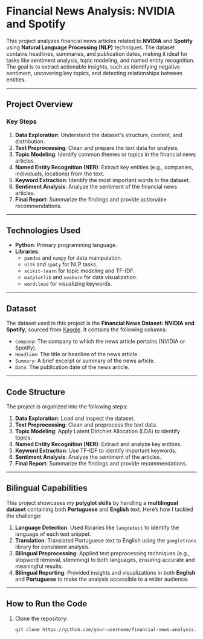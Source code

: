 # Financial News Analysis: NVIDIA and Spotify

This project analyzes financial news articles related to **NVIDIA** and **Spotify** using **Natural Language Processing (NLP)** techniques. The dataset contains headlines, summaries, and publication dates, making it ideal for tasks like sentiment analysis, topic modeling, and named entity recognition. The goal is to extract actionable insights, such as identifying negative sentiment, uncovering key topics, and detecting relationships between entities.

---

## **Project Overview**

### **Key Steps**
1. **Data Exploration**: Understand the dataset's structure, content, and distribution.
2. **Text Preprocessing**: Clean and prepare the text data for analysis.
3. **Topic Modeling**: Identify common themes or topics in the financial news articles.
4. **Named Entity Recognition (NER)**: Extract key entities (e.g., companies, individuals, locations) from the text.
5. **Keyword Extraction**: Identify the most important words in the dataset.
6. **Sentiment Analysis**: Analyze the sentiment of the financial news articles.
7. **Final Report**: Summarize the findings and provide actionable recommendations.

---

## **Technologies Used**
- **Python**: Primary programming language.
- **Libraries**:
  - `pandas` and `numpy` for data manipulation.
  - `nltk` and `spaCy` for NLP tasks.
  - `scikit-learn` for topic modeling and TF-IDF.
  - `matplotlib` and `seaborn` for data visualization.
  - `wordcloud` for visualizing keywords.

---

## **Dataset**
The dataset used in this project is the **Financial News Dataset: NVIDIA and Spotify**, sourced from [Kaggle](https://www.kaggle.com/dataset/nvidia-spotify-financial-news). It contains the following columns:
- `Company`: The company to which the news article pertains (NVIDIA or Spotify).
- `Headline`: The title or headline of the news article.
- `Summary`: A brief excerpt or summary of the news article.
- `Date`: The publication date of the news article.

---

## **Code Structure**
The project is organized into the following steps:
1. **Data Exploration**: Load and inspect the dataset.
2. **Text Preprocessing**: Clean and preprocess the text data.
3. **Topic Modeling**: Apply Latent Dirichlet Allocation (LDA) to identify topics.
4. **Named Entity Recognition (NER)**: Extract and analyze key entities.
5. **Keyword Extraction**: Use TF-IDF to identify important keywords.
6. **Sentiment Analysis**: Analyze the sentiment of the articles.
7. **Final Report**: Summarize the findings and provide recommendations.

---

## **Bilingual Capabilities**
This project showcases my **polyglot skills** by handling a **multilingual dataset** containing both **Portuguese** and **English** text. Here’s how I tackled the challenge:
1. **Language Detection**: Used libraries like `langdetect` to identify the language of each text snippet.
2. **Translation**: Translated Portuguese text to English using the `googletrans` library for consistent analysis.
3. **Bilingual Preprocessing**: Applied text preprocessing techniques (e.g., stopword removal, stemming) to both languages, ensuring accurate and meaningful results.
4. **Bilingual Reporting**: Provided insights and visualizations in both **English** and **Portuguese** to make the analysis accessible to a wider audience.

---

## **How to Run the Code**
1. Clone the repository:
   ```bash
   git clone https://github.com/your-username/financial-news-analysis.git
